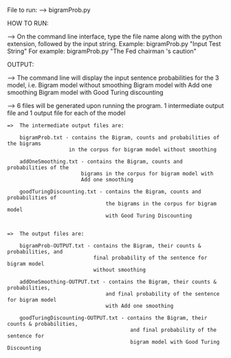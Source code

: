 File to run: 
--> bigramProb.py

HOW TO RUN:

--> On the command line interface, type the file name along with the python extension, 
	followed by the input string.
	Example: bigramProb.py "Input Test String"
    For example:
    bigramProb.py "The Fed chairman 's caution"


OUTPUT:

--> The command line will display the input sentence probabilities for the 3 model, i.e.
	Bigram model without smoothing
	Bigram model with Add one smoothing
	Bigram model with Good Turing discounting

--> 6 files will be generated upon running the program.
	1 intermediate output file and 1 output file for each of the model
	
	=>  The intermediate output files are:

		bigramProb.txt - contains the Bigram, counts and probabilities of the bigrams 
						in the corpus for bigram model without smoothing

		addOneSmoothing.txt - contains the Bigram, counts and probabilities of the 
							bigrams in the corpus for bigram model with 
							Add one smoothing

		goodTuringDiscounting.txt - contains the Bigram, counts and probabilities of 
									the bigrams in the corpus for bigram model 
									with Good Turing Discounting


	=>  The output files are:

		bigramProb-OUTPUT.txt - contains the Bigram, their counts & probabilities, and 
								final probability of the sentence for bigram model 
								without smoothing

		addOneSmoothing-OUTPUT.txt - contains the Bigram, their counts & probabilities, 
									and final probability of the sentence for bigram model 
									with Add one smoothing

		goodTuringDiscounting-OUTPUT.txt - contains the Bigram, their counts & probabilities, 
											and final probability of the sentence for 
											bigram model with Good Turing Discounting


